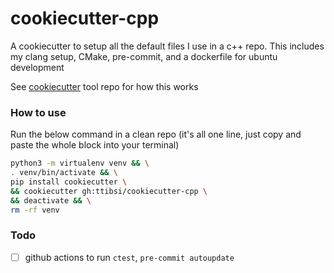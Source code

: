 # cookiecutter-cpp

A cookiecutter to setup all the default files I use in a c++ repo. This
includes my clang setup, CMake, pre-commit, and a dockerfile for ubuntu
development

See [cookiecutter](https://github.com/cookiecutter/cookiecutter) tool repo for
how this works

### How to use
Run the below command in a clean repo (it's all one line, just copy and paste
the whole block into your terminal)

```bash
python3 -m virtualenv venv && \
. venv/bin/activate && \
pip install cookiecutter \
&& cookiecutter gh:ttibsi/cookiecutter-cpp \
&& deactivate && \
rm -rf venv
```

### Todo
- [ ] github actions to run `ctest`, `pre-commit autoupdate`
